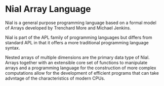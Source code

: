 # Nial Array Language

Nial is a general purpose programming language based on a formal model of Arrays developed by Trenchard More and Michael Jenkins.

Nial is part of the APL family of programming languages but differs from standard APL in that it offers a more traditional programming language syntax.

Nested arrays of multiple dimensions are the primary data type of Nial. Arrays together with an extensible core set of functions to manipulate arrays and a programming language for the construction of more complex computations allow for the development of efficient programs that can take advntage of the characteristics of modern CPUs.



